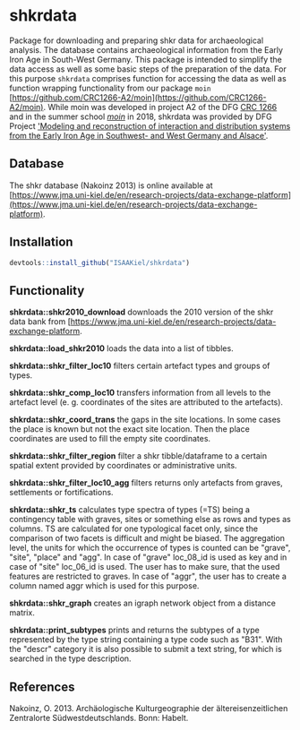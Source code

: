 # shkrdata

Package for downloading and preparing shkr data for archaeological analysis. The database contains archaeological information from the Early Iron Age in South-West Germany. This package is intended to simplify the data access as well as some basic steps of the preparation of the data. For this purpose `shkrdata` comprises function for accessing the data as well as function wrapping functionality from our package `moin` [https://github.com/CRC1266-A2/moin](https://github.com/CRC1266-A2/moin). While moin was developed in project A2 of the DFG [CRC 1266](http://www.sfb1266.uni-kiel.de?set_language=en) and in the summer school [*moin*](http://www.ufg.uni-kiel.de/de/aktuelles/events/tagungen-ausstellungen/copy_of_mosaic2018) in 2018, shkrdata was provided by DFG Project ['Modeling and reconstruction of interaction and distribution systems from the Early Iron Age in Southwest- and West Germany and Alsace'](http://gepris.dfg.de/gepris/projekt/252470382?language=en). 

## Database

The shkr database (Nakoinz 2013) is online available at [https://www.jma.uni-kiel.de/en/research-projects/data-exchange-platform](https://www.jma.uni-kiel.de/en/research-projects/data-exchange-platform).


## Installation

``` r
devtools::install_github("ISAAKiel/shkrdata")
```

## Functionality

**shkrdata::shkr2010_download**  downloads the 2010 version of the shkr data bank from [https://www.jma.uni-kiel.de/en/research-projects/data-exchange-platform.

**shkrdata::load_shkr2010**    loads the data into a list of tibbles.

**shkrdata::shkr_filter_loc10**   filters certain artefact types and groups of types.

**shkrdata::shkr_comp_loc10** transfers information from all levels to the artefact level (e. g. coordinates of the sites are attributed to the artefacts).

**shkrdata::shkr_coord_trans** the gaps in the site locations. In some cases the place is known but not the exact site location. Then the place coordinates are used to fill the empty site coordinates.

**shkrdata::shkr_filter_region**  filter a shkr tibble/dataframe to a certain spatial extent provided by coordinates or administrative units.

**shkrdata::shkr_filter_loc10_agg**    filters returns only artefacts from graves, settlements or fortifications.

**shkrdata::shkr_ts**   calculates type spectra of types (=TS) being a contingency table with graves, sites or something else as rows and types as columns. TS are calculated for one typological facet only, since the comparison of two facets is difficult and might be biased. The aggregation level, the units for which the occurrence of types is counted can be "grave", "site", "place" and "agg". In case of "grave" loc_08_id is used as key and in case of "site" loc_06_id is used. The user has to make sure, that the used features are restricted to graves. In case of "aggr", the user has to create a column named aggr which is used for this purpose.

**shkrdata::shkr_graph**  creates an igraph network object from a distance matrix.

**shkrdata::print_subtypes**  prints and returns the subtypes of a type represented by the type string containing a type code such as "B31". With the "descr" category it is also possible to submit a text string, for which is searched in the type description.


## References

Nakoinz, O. 2013. Archäologische Kulturgeographie der ältereisenzeitlichen Zentralorte Südwestdeutschlands. Bonn: Habelt.
